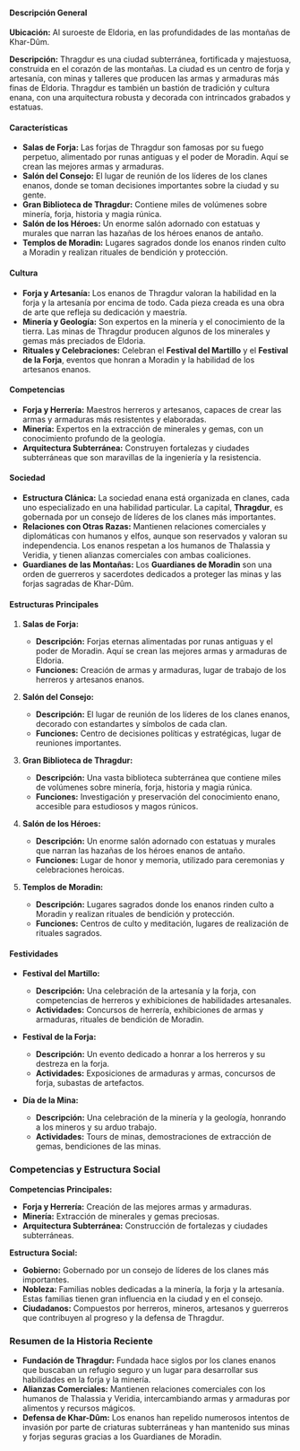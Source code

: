 #### Descripción General

**Ubicación:** Al suroeste de Eldoria, en las profundidades de las montañas de Khar-Dûm.

**Descripción:** Thragdur es una ciudad subterránea, fortificada y majestuosa, construida en el corazón de las montañas. La ciudad es un centro de forja y artesanía, con minas y talleres que producen las armas y armaduras más finas de Eldoria. Thragdur es también un bastión de tradición y cultura enana, con una arquitectura robusta y decorada con intrincados grabados y estatuas.

#### Características

- **Salas de Forja:** Las forjas de Thragdur son famosas por su fuego perpetuo, alimentado por runas antiguas y el poder de Moradin. Aquí se crean las mejores armas y armaduras.
- **Salón del Consejo:** El lugar de reunión de los líderes de los clanes enanos, donde se toman decisiones importantes sobre la ciudad y su gente.
- **Gran Biblioteca de Thragdur:** Contiene miles de volúmenes sobre minería, forja, historia y magia rúnica.
- **Salón de los Héroes:** Un enorme salón adornado con estatuas y murales que narran las hazañas de los héroes enanos de antaño.
- **Templos de Moradin:** Lugares sagrados donde los enanos rinden culto a Moradin y realizan rituales de bendición y protección.

#### Cultura

- **Forja y Artesanía:** Los enanos de Thragdur valoran la habilidad en la forja y la artesanía por encima de todo. Cada pieza creada es una obra de arte que refleja su dedicación y maestría.
- **Minería y Geología:** Son expertos en la minería y el conocimiento de la tierra. Las minas de Thragdur producen algunos de los minerales y gemas más preciados de Eldoria.
- **Rituales y Celebraciones:** Celebran el **Festival del Martillo** y el **Festival de la Forja**, eventos que honran a Moradin y la habilidad de los artesanos enanos.

#### Competencias

- **Forja y Herrería:** Maestros herreros y artesanos, capaces de crear las armas y armaduras más resistentes y elaboradas.
- **Minería:** Expertos en la extracción de minerales y gemas, con un conocimiento profundo de la geología.
- **Arquitectura Subterránea:** Construyen fortalezas y ciudades subterráneas que son maravillas de la ingeniería y la resistencia.

#### Sociedad

- **Estructura Clánica:** La sociedad enana está organizada en clanes, cada uno especializado en una habilidad particular. La capital, **Thragdur**, es gobernada por un consejo de líderes de los clanes más importantes.
- **Relaciones con Otras Razas:** Mantienen relaciones comerciales y diplomáticas con humanos y elfos, aunque son reservados y valoran su independencia. Los enanos respetan a los humanos de Thalassia y Veridia, y tienen alianzas comerciales con ambas coaliciones.
- **Guardianes de las Montañas:** Los **Guardianes de Moradin** son una orden de guerreros y sacerdotes dedicados a proteger las minas y las forjas sagradas de Khar-Dûm.

#### Estructuras Principales

1. **Salas de Forja:**
    
    - **Descripción:** Forjas eternas alimentadas por runas antiguas y el poder de Moradin. Aquí se crean las mejores armas y armaduras de Eldoria.
    - **Funciones:** Creación de armas y armaduras, lugar de trabajo de los herreros y artesanos enanos.
2. **Salón del Consejo:**
    
    - **Descripción:** El lugar de reunión de los líderes de los clanes enanos, decorado con estandartes y símbolos de cada clan.
    - **Funciones:** Centro de decisiones políticas y estratégicas, lugar de reuniones importantes.
3. **Gran Biblioteca de Thragdur:**
    
    - **Descripción:** Una vasta biblioteca subterránea que contiene miles de volúmenes sobre minería, forja, historia y magia rúnica.
    - **Funciones:** Investigación y preservación del conocimiento enano, accesible para estudiosos y magos rúnicos.
4. **Salón de los Héroes:**
    
    - **Descripción:** Un enorme salón adornado con estatuas y murales que narran las hazañas de los héroes enanos de antaño.
    - **Funciones:** Lugar de honor y memoria, utilizado para ceremonias y celebraciones heroicas.
5. **Templos de Moradin:**
    
    - **Descripción:** Lugares sagrados donde los enanos rinden culto a Moradin y realizan rituales de bendición y protección.
    - **Funciones:** Centros de culto y meditación, lugares de realización de rituales sagrados.

#### Festividades

- **Festival del Martillo:**
    
    - **Descripción:** Una celebración de la artesanía y la forja, con competencias de herreros y exhibiciones de habilidades artesanales.
    - **Actividades:** Concursos de herrería, exhibiciones de armas y armaduras, rituales de bendición de Moradin.
- **Festival de la Forja:**
    
    - **Descripción:** Un evento dedicado a honrar a los herreros y su destreza en la forja.
    - **Actividades:** Exposiciones de armaduras y armas, concursos de forja, subastas de artefactos.
- **Día de la Mina:**
    
    - **Descripción:** Una celebración de la minería y la geología, honrando a los mineros y su arduo trabajo.
    - **Actividades:** Tours de minas, demostraciones de extracción de gemas, bendiciones de las minas.

### Competencias y Estructura Social

**Competencias Principales:**

- **Forja y Herrería:** Creación de las mejores armas y armaduras.
- **Minería:** Extracción de minerales y gemas preciosas.
- **Arquitectura Subterránea:** Construcción de fortalezas y ciudades subterráneas.

**Estructura Social:**

- **Gobierno:** Gobernado por un consejo de líderes de los clanes más importantes.
- **Nobleza:** Familias nobles dedicadas a la minería, la forja y la artesanía. Estas familias tienen gran influencia en la ciudad y en el consejo.
- **Ciudadanos:** Compuestos por herreros, mineros, artesanos y guerreros que contribuyen al progreso y la defensa de Thragdur.

### Resumen de la Historia Reciente

- **Fundación de Thragdur:** Fundada hace siglos por los clanes enanos que buscaban un refugio seguro y un lugar para desarrollar sus habilidades en la forja y la minería.
- **Alianzas Comerciales:** Mantienen relaciones comerciales con los humanos de Thalassia y Veridia, intercambiando armas y armaduras por alimentos y recursos mágicos.
- **Defensa de Khar-Dûm:** Los enanos han repelido numerosos intentos de invasión por parte de criaturas subterráneas y han mantenido sus minas y forjas seguras gracias a los Guardianes de Moradin.